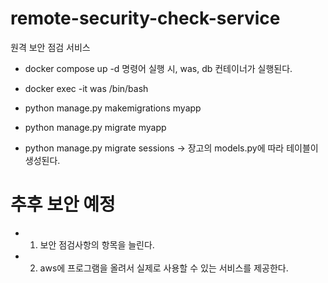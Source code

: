 # remote-security-check-service
원격 보안 점검 서비스

- docker compose up -d 명령어 실행 시, was, db 컨테이너가 실행된다.

- docker exec -it was /bin/bash
- python manage.py makemigrations myapp
- python manage.py migrate myapp
- python manage.py migrate sessions
-> 장고의 models.py에 따라 테이블이 생성된다.

# 추후 보안 예정
- 1. 보안 점검사항의 항목을 늘린다.
- 2. aws에 프로그램을 올려서 실제로 사용할 수 있는 서비스를 제공한다.
  

